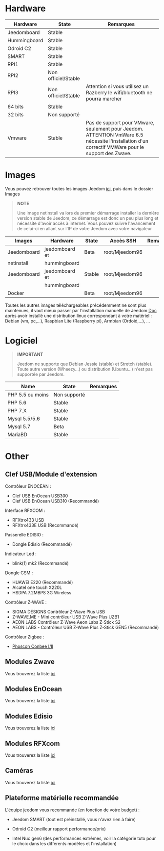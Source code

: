Hardware
========

Hardware | State | Remarques
--- | --- | ---
Jeedomboard             | Stable                  |
Hummingboard            | Stable                  |
Odroid C2               | Stable                  |                          
SMART                   | Stable                  |                          
RPI1                    | Stable                  |                          
RPI2                    | Non officiel/Stable     |                          
RPI3                    | Non officiel/Stable     | Attention si vous utilisez un Razberry le wifi/bluetooth ne pourra marcher
64 bits                 | Stable                  |                          
32 bits                 | Non supporté            |                          
Vmware                  | Stable                  | Pas de support pour VMware, seulement pour Jeedom. ATTENTION VmWare 6.5 nécessite l'installation d'un correctif VMWare pour le support des Zwave.         

Images
======

Vous pouvez retrouver toutes les images Jeedom
[ici](https://images.jeedom.com/),
puis dans le dossier Images

> **NOTE**
>
> Une image netinstall va lors du premier démarrage installer la
> dernière version stable de Jeedom, ce démarrage est donc un peu plus
> long et nécessite d'avoir accès à internet. Vous pouvez suivre
> l'avancement de celui-ci en allant sur l'IP de votre Jeedom avec votre
> navigateur

| Images         | Hardware       | State           | Accès SSH      | Remarques      |
|----------------|----------------|----------------|----------------|----------------|
| Jeedomboard    | jeedomboard et | Beta           | root/Mjeedom96 |                |
| netinstall     | hummingboard   |                |                |                |
| Jeedomboard    | jeedomboard et | Stable         | root/Mjeedom96 |                |
|                | hummingboard   |                |                |                |
| Docker         |                | Beta           | root/Mjeedom96 |                |


Toutes les autres images téléchargeables précédemment ne sont plus
maintenues, il vaut mieux passer par l'installation manuelle de Jeedom
[Doc](https://github.com/jeedom/documentation/blob/master/installation/fr_FR/other.asciidoc)
après avoir installé une distribution linux correspondant à votre
matériel : Debian (vm, pc,…​), Raspbian Lite (Raspberry pi), Armbian
(Ordoid,…​), …​

Logiciel
========

> **IMPORTANT**
>
> Jeedom ne supporte que Debian Jessie (stable) et Stretch (stable).
> Toute autre version (Wheezy…​) ou distribution (Ubuntu…​) n'est pas
> supportée par Jeedom.


| Name                     | State                    | Remarques                |
|-------------------------|-------------------------|--------------------------|
| PHP 5.5 ou moins        | Non supporté            |                          |
| PHP 5.6                 | Stable                  |                          |
| PHP 7.X                 | Stable                  |                          |
| Mysql 5.5/5.6           | Stable                  |                          |
| Mysql 5.7               | Beta                    |                          |
| MariaBD                 | Stable                  |                          |

Other
=====

Clef USB/Module d'extension
---------------------------

Contrôleur ENOCEAN :

-   Clef USB EnOcean USB300
-   Clef USB EnOcean USB310 (Recommandé)

Interface RFXCOM :

-   RFXtrx433 USB
-   RFXtrx433E USB (Recommandé)

Passerelle EDISIO :

-   Dongle Edisio (Recommandé)

Indicateur Led :

-   blink(1) mk2 (Recommandé)

Dongle GSM :

-   HUAWEI E220 (Recommandé)
-   Alcatel one touch X220L
-   HSDPA 7.2MBPS 3G Wireless

Contrôleur Z-WAVE :

-   SIGMA DESIGNS Contrôleur Z-Wave Plus USB
-   Z-WAVE.ME - Mini contrôleur USB Z-Wave Plus UZB1
-   AEON LABS Contrôleur Z-Wave Aeon Labs Z-Stick S2
-   AEON LABS - Contrôleur USB Z-Wave Plus Z-Stick GEN5 (Recommandé)


Contrôleur Zigbee :

- [Phoscon Conbee I/II](http://bit.ly/2n4VyWc)

Modules Zwave
-------------

Vous trouverez la liste
[ici](https://jeedom.github.io/documentation/zwave/fr_FR/equipement.compatible)

Modules EnOcean
---------------

Vous trouverez la liste
[ici](https://jeedom.github.io/documentation/enocean/fr_FR/equipement.compatible)

Modules Edisio
--------------

Vous trouverez la liste
[ici](https://jeedom.github.io/documentation/edisio/fr_FR/equipement.compatible)

Modules RFXcom
--------------

Vous trouverez la liste
[ici](https://jeedom.github.io/documentation/rfxcom/fr_FR/equipement.compatible)

Caméras
-------

Vous trouverez la liste
[ici](https://jeedom.github.io/documentation/camera/fr_FR/equipement.compatible)

Plateforme matérielle recommandée
---------------------------------

L'équipe jeedom vous recommande (en fonction de votre budget) :

-   Jeedom SMART (tout est préinstallé, vous n'avez rien à faire)

-   Odroid C2 (meilleur rapport performance/prix)

-   Intel Nuc gen6 (des performances extrêmes, voir la catégorie tuto
    pour le choix dans les differents modèles et l'installation)
